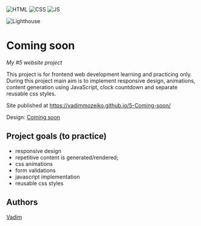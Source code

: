 ![HTML](https://img.shields.io/badge/code-HTML-brightgreen)
![CSS](https://img.shields.io/badge/code-CSS-green)
![JS](https://img.shields.io/badge/code-JS-orange)


![Lighthouse](https://imgur.com/a/78Wt5dy)

# Coming soon
_My #5 website project_

This project is for frontend web development learning and practicing only. 
During this project main aim is to implement responsive design, animations, content generation using JavaScript, clock countdown and separate reusable css styles.

Site published at https://vadimmozeiko.github.io/5-Coming-soon/

Design: [Coming soon](https://cdn.discordapp.com/attachments/648536139677958156/651479019476221953/coming-soon-wide.png)

## Project goals (to practice)

-   responsive design
-   repetitive content is generated/rendered;
-   css animations
-   form validations
-   javascript implementation
-   reusable css styles

## Authors

[Vadim](https://github.com/vadimmozeiko)
